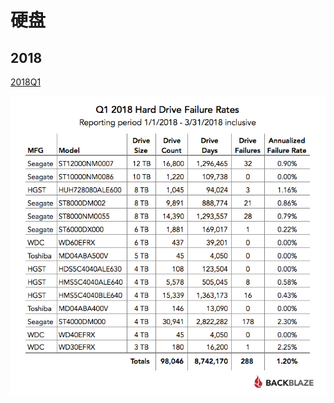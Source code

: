 # 硬盘

## 2018

[2018Q1](https://www.backblaze.com/blog/hard-drive-stats-for-q1-2018/)

<img src="./杂货铺/img/2018Q1.jpg" title="2018Q1"> 
